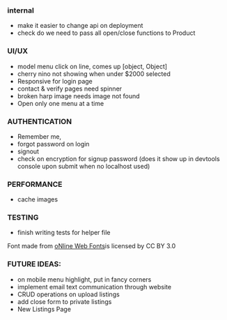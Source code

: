 ### internal
- make it easier to change api on deployment
- check do we need to pass all open/close functions to Product

### UI/UX
- model menu click on line, comes up [object, Object]
- cherry nino not showing when under $2000 selected
- Responsive for login page
- contact & verify pages need spinner
- broken harp image needs image not found
- Open only one menu at a time

### AUTHENTICATION
- Remember me, 
- forgot password on login
- signout
- check on encryption for signup password (does it show up in devtools console upon submit when no localhost used)

### PERFORMANCE
- cache images

### TESTING

- finish writing tests for helper file

<div>Font made from <a href="http://www.onlinewebfonts.com">oNline Web Fonts</a>is licensed by CC BY 3.0</div>

### FUTURE IDEAS:

- on mobile menu highlight, put in fancy corners
- implement email text communication through website
- CRUD operations on upload listings
- add close form to private listings
- New Listings Page
